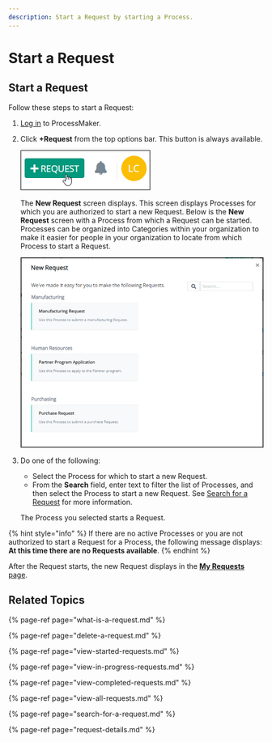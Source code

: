 ```yaml
---
description: Start a Request by starting a Process.
---
```


# Start a Request

## Start a Request

Follow these steps to start a Request:

1. [Log in](../log-in.md#log-in) to ProcessMaker.
2. Click **+Request** from the top options bar. This button is always available.

   ![](../../.gitbook/assets/+-request-button-highlighted.png)

   The **New Request** screen displays. This screen displays Processes for which you are authorized to start a new Request. Below is the **New Request** screen with a Process from which a Request can be started. Processes can be organized into Categories within your organization to make it easier for people in your organization to locate from which Process to start a Request.  

   ![](../../.gitbook/assets/new-request-screen-requests.png)

3. Do one of the following:

   * Select the Process for which to start a new Request.
   * From the **Search** field, enter text to filter the list of Processes, and then select the Process to start a new Request. See [Search for a Request](search-for-a-request.md) for more information.

   The Process you selected starts a Request.

{% hint style="info" %}
If there are no active Processes or you are not authorized to start a Request for a Process, the following message displays: **At this time there are no Requests available**.
{% endhint %}

After the Request starts, the new Request displays in the [**My Requests** page](view-started-requests.md#view-requests-you-started).

## Related Topics

{% page-ref page="what-is-a-request.md" %}

{% page-ref page="delete-a-request.md" %}

{% page-ref page="view-started-requests.md" %}

{% page-ref page="view-in-progress-requests.md" %}

{% page-ref page="view-completed-requests.md" %}

{% page-ref page="view-all-requests.md" %}

{% page-ref page="search-for-a-request.md" %}

{% page-ref page="request-details.md" %}


